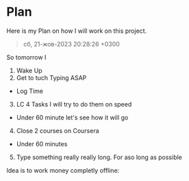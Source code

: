 # Plan

Here is my Plan on how I will work on this project.

> сб, 21-жов-2023 20:28:26 +0300

So tomorrow I 

1. Wake Up
2. Get to tuch Typing ASAP 
- Log Time
3. LC 4 Tasks I will try to do them on speed
- Under 60 minute let's see how it will go
4. Close 2 courses on Coursera
- Under 60 minutes 

5. Type something really really long. For aso long as possible

Idea is to work money completly offline:

